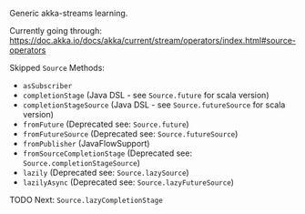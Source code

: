 Generic akka-streams learning.

Currently going through: https://doc.akka.io/docs/akka/current/stream/operators/index.html#source-operators


Skipped `Source` Methods:

- `asSubscriber`
- `completionStage` (Java DSL - see `Source.future` for scala version)
- `completionStageSource` (Java DSL - see `Source.futureSource` for scala version)
- `fromFuture` (Deprecated see: `Source.future`)
- `fromFutureSource` (Deprecated see: `Source.futureSource`)
- `fromPublisher` (JavaFlowSupport)
- `fromSourceCompletionStage` (Deprecated see: `Source.completionStageSource`)
- `lazily` (Deprecated see: `Source.lazySource`)
- `lazilyAsync` (Deprecated see: `Source.lazyFutureSource`)

TODO Next: `Source.lazyCompletionStage`



